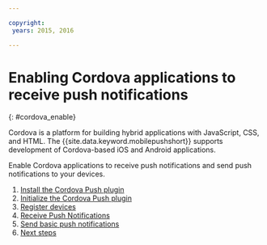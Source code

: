 ```yaml
---

copyright:
 years: 2015, 2016

---
```


# Enabling Cordova applications to receive push notifications
{: #cordova_enable}

Cordova is a platform for building hybrid applications with JavaScript, CSS, and HTML. The {{site.data.keyword.mobilepushshort}} supports development of Cordova-based iOS and Android applications.

Enable Cordova applications to receive push notifications and send push notifications to your devices.

1. [Install the Cordova Push plugin](t_cordova_install.html)
2. [Initialize the Cordova Push plugin](t_cordova_plugin.html)
3. [Register devices](t_cordova_register.html)
4. [Receive Push Notifications](t_cordova_receive.html)
5. [Send basic push notifications](t_send_push_notifications.html)
6. [Next steps](next_steps_tags.html)